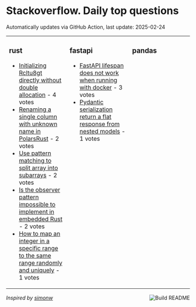 # Stackoverflow. Daily top questions 

Automatically updates via GitHub Action, last update: <!-- date starts -->2025-02-24<!-- date ends -->


<table><tr><td valign="top" width="33%">

### rust
<!-- rust starts -->
* [Initializing Rcltu8gt directly without double allocation](https://stackoverflow.com/questions/79462776/initializing-rcu8-directly-without-double-allocation) - 4 votes
* [Renaming a single column with unknown name in PolarsRust](https://stackoverflow.com/questions/79463690/renaming-a-single-column-with-unknown-name-in-polars-rust) - 2 votes
* [Use pattern matching to split array into subarrays](https://stackoverflow.com/questions/79460690/use-pattern-matching-to-split-array-into-sub-arrays) - 2 votes
* [Is the observer pattern impossible to implement in embedded Rust](https://stackoverflow.com/questions/79461379/is-the-observer-pattern-impossible-to-implement-in-embedded-rust) - 2 votes
* [How to map an integer in a specific range to the same range randomly and uniquely](https://stackoverflow.com/questions/79462619/how-to-map-an-integer-in-a-specific-range-to-the-same-range-randomly-and-uniquel) - 1 votes
<!-- rust ends -->
</td><td valign="top" width="34%">


### fastapi
<!-- fastapi starts -->
* [FastAPI lifespan does not work when running with docker](https://stackoverflow.com/questions/79462013/fastapi-lifespan-does-not-work-when-running-with-docker) - 3 votes
* [Pydantic serialization  return a flat response from nested models](https://stackoverflow.com/questions/79464031/pydantic-serialization-return-a-flat-response-from-nested-models) - 1 votes
<!-- fastapi ends -->
</td><td valign="top" width="34%">


### pandas
<!-- pandas starts -->

<!-- pandas ends -->
</td></tr></table>

<a href="https://github.com/hp0404/hp0404/actions"><img src="https://github.com/hp0404/hp0404/workflows/Build%20README/badge.svg" align="right" alt="Build README"></a> <p>*Inspired by  [simonw](https://github.com/simonw/simonw)*</p>
